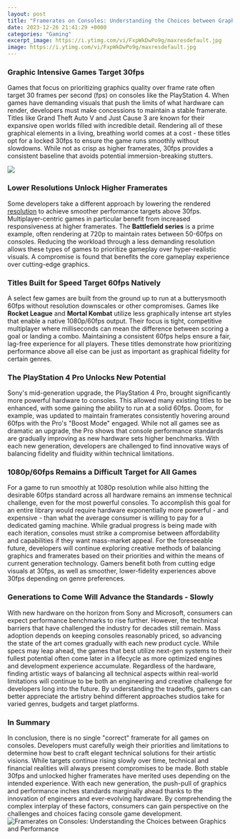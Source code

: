 ```yaml
---
layout: post
title: "Framerates on Consoles: Understanding the Choices between Graphics and Performance"
date: 2023-12-26 21:41:29 +0000
categories: "Gaming"
excerpt_image: https://i.ytimg.com/vi/FxpWkDwPo9g/maxresdefault.jpg
image: https://i.ytimg.com/vi/FxpWkDwPo9g/maxresdefault.jpg
---
```


### Graphic Intensive Games Target 30fps
Games that focus on prioritizing graphics quality over frame rate often target 30 frames per second (fps) on consoles like the PlayStation 4. When games have demanding visuals that push the limits of what hardware can render, developers must make concessions to maintain a stable framerate. Titles like Grand Theft Auto V and Just Cause 3 are known for their expansive open worlds filled with incredible detail. Rendering all of these graphical elements in a living, breathing world comes at a cost - these titles opt for a locked 30fps to ensure the game runs smoothly without slowdowns. While not as crisp as higher framerates, 30fps provides a consistent baseline that avoids potential immersion-breaking stutters.

![](https://www.notebookcheck.net/fileadmin/Notebooks/News/_nc3/ps4pro_xbox_console.jpg)
### Lower Resolutions Unlock Higher Framerates
Some developers take a different approach by lowering the rendered [resolution](https://yt.io.vn/collection/abdalla) to achieve smoother performance targets above 30fps. Multiplayer-centric games in particular benefit from increased responsiveness at higher framerates. The **Battlefield series** is a prime example, often rendering at 720p to maintain rates between 50-60fps on consoles. Reducing the workload through a less demanding resolution allows these types of games to prioritize gameplay over hyper-realistic visuals. A compromise is found that benefits the core gameplay experience over cutting-edge graphics.
### Titles Built for Speed Target 60fps Natively
A select few games are built from the ground up to run at a butterysmooth 60fps without resolution downscales or other compromises. Games like **Rocket League** and **Mortal Kombat** utilize less graphically intense art styles that enable a native 1080p/60fps output. Their focus is tight, competitive multiplayer where milliseconds can mean the difference between scoring a goal or landing a combo. Maintaining a consistent 60fps helps ensure a fair, lag-free experience for all players. These titles demonstrate how prioritizing performance above all else can be just as important as graphical fidelity for certain genres.
### The PlayStation 4 Pro Unlocks New Potential     
Sony's mid-generation upgrade, the PlayStation 4 Pro, brought significantly more powerful hardware to consoles. This allowed many existing titles to be enhanced, with some gaining the ability to run at a solid 60fps. Doom, for example, was updated to maintain framerates consistently hovering around 60fps with the Pro's "Boost Mode" engaged. While not all games see as dramatic an upgrade, the Pro shows that console performance standards are gradually improving as new hardware sets higher benchmarks. With each new generation, developers are challenged to find innovative ways of balancing fidelity and fluidity within technical limitations.
### 1080p/60fps Remains a Difficult Target for All Games
For a game to run smoothly at 1080p resolution while also hitting the desirable 60fps standard across all hardware remains an immense technical challenge, even for the most powerful consoles. To accomplish this goal for an entire library would require hardware exponentially more powerful - and expensive - than what the average consumer is willing to pay for a dedicated gaming machine. While gradual progress is being made with each iteration, consoles must strike a compromise between affordability and capabilities if they want mass-market appeal. For the foreseeable future, developers will continue exploring creative methods of balancing graphics and framerates based on their priorities and within the means of current generation technology. Gamers benefit both from cutting edge visuals at 30fps, as well as smoother, lower-fidelity experiences above 30fps depending on genre preferences.
### Generations to Come Will Advance the Standards - Slowly 
With new hardware on the horizon from Sony and Microsoft, consumers can expect performance benchmarks to rise further. However, the technical barriers that have challenged the industry for decades still remain. Mass adoption depends on keeping consoles reasonably priced, so advancing the state of the art comes gradually with each new product cycle. While specs may leap ahead, the games that best utilize next-gen systems to their fullest potential often come later in a lifecycle as more optimized engines and development experience accumulate. Regardless of the hardware, finding artistic ways of balancing all technical aspects within real-world limitations will continue to be both an engineering and creative challenge for developers long into the future. By understanding the tradeoffs, gamers can better appreciate the artistry behind different approaches studios take for varied genres, budgets and target platforms.
### In Summary
In conclusion, there is no single "correct" framerate for all games on consoles. Developers must carefully weigh their priorities and limitations to determine how best to craft elegant technical solutions for their artistic visions. While targets continue rising slowly over time, technical and financial realities will always present compromises to be made. Both stable 30fps and unlocked higher framerates have merited uses depending on the intended experience. With each new generation, the push-pull of graphics and performance inches standards marginally ahead thanks to the innovation of engineers and ever-evolving hardware. By comprehending the complex interplay of these factors, consumers can gain perspective on the challenges and choices facing console game development.
![Framerates on Consoles: Understanding the Choices between Graphics and Performance](https://i.ytimg.com/vi/FxpWkDwPo9g/maxresdefault.jpg)